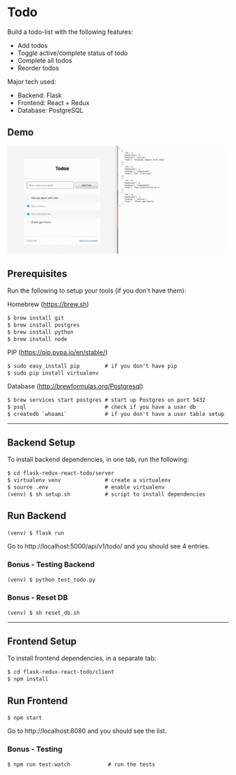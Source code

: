 # Todo

Build a todo-list with the following features:

- Add todos
- Toggle active/complete status of todo
- Complete all todos
- Reorder todos

Major tech used:

- Backend:  Flask
- Frontend: React + Redux
- Database: PostgreSQL

## Demo

![Todo](demo.gif)

## Prerequisites

Run the following to setup your tools (if you don't have them):

Homebrew (https://brew.sh)
```
$ brew install git
$ brew install postgres
$ brew install python
$ brew install node
```

PIP (https://pip.pypa.io/en/stable/)
```
$ sudo easy_install pip        # if you don't have pip
$ sudo pip install virtualenv
```

Database (http://brewformulas.org/Postgresql)
```
$ brew services start postgres # start up Postgres on port 5432
$ psql                         # check if you have a user db
$ createdb `whoami`            # if you don't have a user table setup
```

---

## Backend Setup

To install backend dependencies, in one tab, run the following:

```
$ cd flask-redux-react-todo/server
$ virtualenv venv              # create a virtualenv
$ source .env                  # enable virtualenv
(venv) $ sh setup.sh           # script to install dependencies
```

## Run Backend
```
(venv) $ flask run
```

Go to http://localhost:5000/api/v1/todo/ and you should see 4 entries.

### Bonus - Testing Backend
```
(venv) $ python test_todo.py
```

### Bonus - Reset DB
```
(venv) $ sh reset_db.sh
```

---

## Frontend Setup

To install frontend dependencies, in a separate tab:

```
$ cd flask-redux-react-todo/client
$ npm install
```

## Run Frontend
```
$ npm start
```

Go to http://localhost:8080 and you should see the list.

### Bonus - Testing
```
$ npm run test:watch            # run the tests
```
